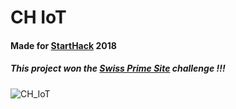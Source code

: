 # CH IoT

#### Made for [StartHack](starthack.ch) 2018
##### This project won the [Swiss Prime Site](www.sps.swiss/en) challenge !!!

![CH_IoT](https://i.imgur.com/1lLcHTd.png)
